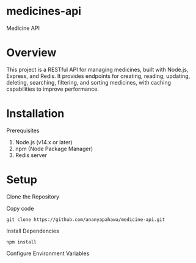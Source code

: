 # medicines-api

Medicine API
# Overview
This project is a RESTful API for managing medicines, built with Node.js, Express, and Redis. It provides endpoints for creating, reading, updating, deleting, searching, filtering, and sorting medicines, with caching capabilities to improve performance.

# Installation
Prerequisites
1. Node.js (v14.x or later)
2. npm (Node Package Manager)
3. Redis server
   
# Setup
Clone the Repository


Copy code
```
git clone https://github.com/ananyapahawa/medicine-api.git
```


Install Dependencies

```
npm install
```
Configure Environment Variables







